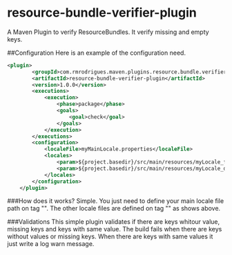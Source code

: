 # resource-bundle-verifier-plugin
A Maven Plugin to verify ResourceBundles. It verify missing and empty keys.

##Configuration
Here is an example of the configuration need.
```xml
<plugin>
		<groupId>com.rmrodrigues.maven.plugins.resource.bundle.verifier</groupId>
		<artifactId>resource-bundle-verifier-plugin</artifactId>
		<version>1.0.0</version>
		<executions>
			<execution>
				<phase>package</phase>
				<goals>
					<goal>check</goal>
				</goals>
			</execution>
		</executions>
		<configuration>
			<localeFile>myMainLocale.properties</localeFile>
			<locales>
				<param>${project.basedir}/src/main/resources/myLocale_fr_FR.properties</param>
				<param>${project.basedir}/src/main/resources/myLocale_de_DE.properties</param>
			</locales>
		</configuration>
	</plugin>
```
###How does it works?
Simple. You just need to define your main locale file path on tag "<localeFile>". The other locale files are defined on tag "<locales>" as shows above.

###Validations
This simple plugin validates if there are keys whitour value, missing keys and keys with same value.
The build fails when there are keys without values or missing keys. When there are keys with same values it just write a log warn message.


